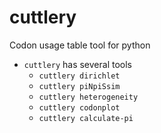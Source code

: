 # cuttlery
Codon usage table tool for python

- `cuttlery` has several tools
  - `cuttlery dirichlet`
  - `cuttlery piNpiSsim`
  - `cuttlery heterogeneity`
  - `cuttlery codonplot`
  - `cuttlery calculate-pi`
